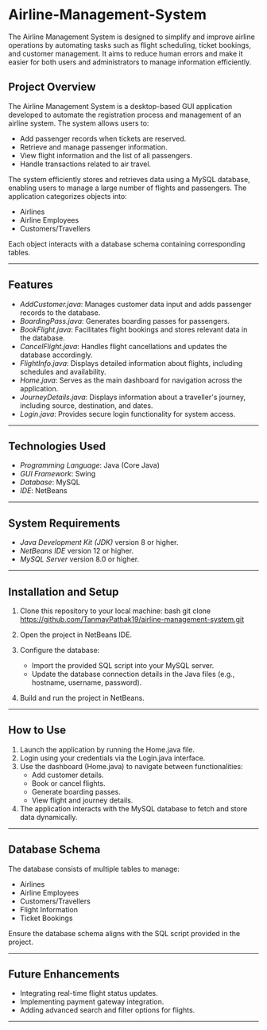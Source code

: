 # Airline-Management-System
The Airline Management System is designed to simplify and improve airline operations by automating tasks such as flight scheduling, ticket bookings, and customer management. It aims to reduce human errors and make it easier for both users and administrators to manage information efficiently.

## Project Overview

The Airline Management System is a desktop-based GUI application developed to automate the registration process and management of an airline system. The system allows users to:

- Add passenger records when tickets are reserved.
- Retrieve and manage passenger information.
- View flight information and the list of all passengers.
- Handle transactions related to air travel.

The system efficiently stores and retrieves data using a MySQL database, enabling users to manage a large number of flights and passengers. The application categorizes objects into:

- Airlines
- Airline Employees
- Customers/Travellers

Each object interacts with a database schema containing corresponding tables.

---

## Features

- *AddCustomer.java*: Manages customer data input and adds passenger records to the database.
- *BoardingPass.java*: Generates boarding passes for passengers.
- *BookFlight.java*: Facilitates flight bookings and stores relevant data in the database.
- *CancelFlight.java*: Handles flight cancellations and updates the database accordingly.
- *FlightInfo.java*: Displays detailed information about flights, including schedules and availability.
- *Home.java*: Serves as the main dashboard for navigation across the application.
- *JourneyDetails.java*: Displays information about a traveller's journey, including source, destination, and dates.
- *Login.java*: Provides secure login functionality for system access.

---

## Technologies Used

- *Programming Language*: Java (Core Java)
- *GUI Framework*: Swing
- *Database*: MySQL
- *IDE*: NetBeans

---

## System Requirements

- *Java Development Kit (JDK)* version 8 or higher.
- *NetBeans IDE* version 12 or higher.
- *MySQL Server* version 8.0 or higher.

---

## Installation and Setup

1. Clone this repository to your local machine:
   bash
   git clone https://github.com/TanmayPathak19/airline-management-system.git
   
2. Open the project in NetBeans IDE.
3. Configure the database:
   - Import the provided SQL script into your MySQL server.
   - Update the database connection details in the Java files (e.g., hostname, username, password).
4. Build and run the project in NetBeans.

---

## How to Use

1. Launch the application by running the Home.java file.
2. Login using your credentials via the Login.java interface.
3. Use the dashboard (Home.java) to navigate between functionalities:
   - Add customer details.
   - Book or cancel flights.
   - Generate boarding passes.
   - View flight and journey details.
4. The application interacts with the MySQL database to fetch and store data dynamically.

---

## Database Schema

The database consists of multiple tables to manage:

- Airlines
- Airline Employees
- Customers/Travellers
- Flight Information
- Ticket Bookings

Ensure the database schema aligns with the SQL script provided in the project.

---

## Future Enhancements

- Integrating real-time flight status updates.
- Implementing payment gateway integration.
- Adding advanced search and filter options for flights.

---
